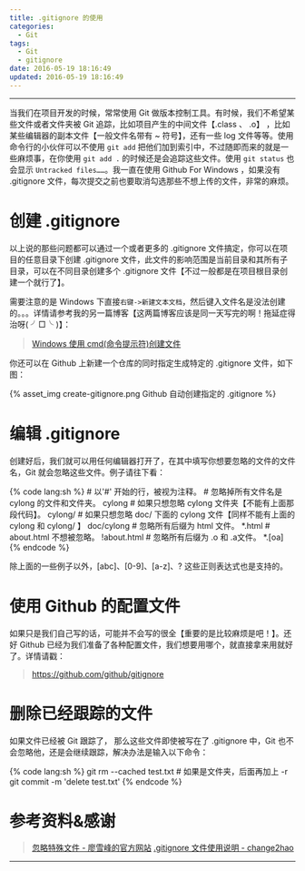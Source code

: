 ```yaml
---
title: .gitignore 的使用
categories:
  - Git
tags:
  - Git
  - gitignore
date: 2016-05-19 18:16:49
updated: 2016-05-19 18:16:49
---
```

---

当我们在项目开发的时候，常常使用 Git 做版本控制工具。有时候，我们不希望某些文件或者文件夹被 Git 追踪，比如项目产生的中间文件【.class 、 .o】 ，比如某些编辑器的副本文件【一般文件名带有 ~ 符号】，还有一些 log 文件等等。使用命令行的小伙伴可以不使用 `git add` 把他们加到索引中，不过随即而来的就是一些麻烦事，在你使用 `git add .` 的时候还是会追踪这些文件。使用 `git status` 也会显示 `Untracked files……`。我一直在使用 Github For Windows ，如果没有 .gitignore 文件，每次提交之前也要取消勾选那些不想上传的文件，非常的麻烦。

<!-- more -->

# 创建 .gitignore

以上说的那些问题都可以通过一个或者更多的 .gitignore 文件搞定，你可以在项目的任意目录下创建 .gitignore 文件，此文件的影响范围是当前目录和其所有子目录，可以在不同目录创建多个 .gitignore 文件【不过一般都是在项目根目录创建一个就行了】。

需要注意的是 Windows 下直接`右键->新建文本文档`，然后键入文件名是没法创建的。。。详情请参考我的另一篇博客【这两篇博客应该是同一天写完的啊！拖延症得治呀( ╯□╰ )】：

> [Windows 使用 cmd(命令提示符)创建文件][1]

你还可以在 Github 上新建一个仓库的同时指定生成特定的 .gitignore 文件，如下图：

{% asset_img create-gitignore.png Github 自动创建指定的 .gitignore %}

# 编辑 .gitignore

创建好后，我们就可以用任何编辑器打开了，在其中填写你想要忽略的文件的文件名，Git 就会忽略这些文件。例子请往下看：

{% code lang:sh %}
    # 以'#' 开始的行，被视为注释。
    # 忽略掉所有文件名是 cylong 的文件和文件夹。
    cylong
    # 如果只想忽略 cylong 文件夹【不能有上面那段代码】。
    cylong/
    # 如果只想忽略 doc/ 下面的 cylong 文件【同样不能有上面的 cylong 和 cylong/ 】
    doc/cylong
    # 忽略所有后缀为 html 文件。
    *.html
    # about.html 不想被忽略。
    !about.html
    # 忽略所有后缀为 .o 和 .a文件。
    *.[oa]
{% endcode %}

除上面的一些例子以外，[abc]、[0-9]、[a-z]、? 这些正则表达式也是支持的。

# 使用 Github 的配置文件

如果只是我们自己写的话，可能并不会写的很全【重要的是比较麻烦是吧！】。还好 Github 已经为我们准备了各种配置文件，我们想要用哪个，就直接拿来用就好了。详情请戳：

> <https://github.com/github/gitignore>

# 删除已经跟踪的文件

如果文件已经被 Git 跟踪了， 那么这些文件即使被写在了 .gitignore 中，Git 也不会忽略他，还是会继续跟踪，解决办法是输入以下命令：

{% code lang:sh %}
    git rm --cached test.txt # 如果是文件夹，后面再加上 -r
    git commit -m 'delete test.txt'
{% endcode %}

# 参考资料&感谢

> [忽略特殊文件 - 廖雪峰的官方网站][2]
> [.gitignore 文件使用说明 - change2hao][3]

---

[1]: http://www.cylong.com/blog/2016/05/09/windows-linux-new-file/ "Windows 使用 cmd(命令提示符)创建文件"
[2]: http://www.liaoxuefeng.com/wiki/0013739516305929606dd18361248578c67b8067c8c017b000/0013758404317281e54b6f5375640abbb11e67be4cd49e0000 "忽略特殊文件 - 廖雪峰的官方网站"
[3]: https://segmentfault.com/a/1190000000522997 ".gitignore 文件使用说明 - change2hao"
